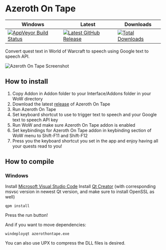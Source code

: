 # Azeroth On Tape

| Windows | Latest  | Downloads |
|---------|---------|-----------|
|[![AppVeyor Build Status](https://ci.appveyor.com/api/projects/status/un6nsc76uw7lm1vn/branch/master?svg=true)](https://ci.appveyor.com/project/DungFu/azerothontape)|[![Latest GitHub Release](https://img.shields.io/github/release/DungFu/AzerothOnTape.svg)](https://github.com/DungFu/AzerothOnTape/releases/latest)|[![Total Downloads](https://img.shields.io/github/downloads/DungFu/AzerothOnTape/total.svg)](https://github.com/DungFu/AzerothOnTape/releases/latest)|

Convert quest text in World of Warcraft to speech using Google text to speech API.

![Azeroth On Tape Screenshot](https://i.imgur.com/BWLJQOC.png)

## How to install
1. Copy Addon in Addon folder to your Interface/Addons folder in your WoW directory
2. Download the latest [release](https://github.com/DungFu/AzerothOnTape/releases) of Azeroth On Tape
3. Run Azeroth On Tape
4. Set keyboard shortcut to use to trigger text to speech and your Google text to speech API key
5. Run WoW and make sure Azeroth On Tape addon is enabled
6. Set keybindings for Azeroth On Tape addon in keybinding section of WoW menu to Shift-F11 and Shift-F12
7. Press you the keyboard shortcut you set in the app and enjoy having all your quests read to you!

## How to compile
### Windows
Install [Microsoft Visual Studio Code](https://code.visualstudio.com/download)
Install [Qt Creator](https://www.qt.io/download) (with corresponding msvsc version in newest Qt version, and make sure to install OpenSSL as well)
```
qpm install
```
Press the run button!

And if you want to move dependencies:
```
windeployqt azerothontape.exe
```
You can also use UPX to compress the DLL files is desired.
